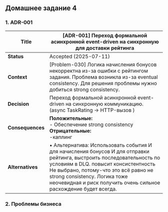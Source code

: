 ## Домашнее задание 4

### 1. ADR-001

| **Title**       | [ADR-001] Переход формальной асинхронной event-driven на синхронную для доставки рейтинга                                                                                                                                                                                                 |
|-----------------|------------------------------------------------------------------------------------------------------------------------------------------------------------------------------------------------------------------------------------|
| **Status**      | Accepted (2025-07-11)  |
| **Context**     | [Problem-030] Логика начисления бонусов некорректна из-за ошибки с рейтингом задания. Проблема возникла из-за eventual consistency. Для решения проблемы нужно добиться strong consistency.                                                                          |
| **Decision**    |  Переход формальной асинхронной event-driven на синхронную коммуникацию. (async TaskRating -> HTTP-вызов )                                                                 |
| **Consequences**| **Положительные:**<br>- Обеспечение strong consistency<br>**Отрицательные:**<br>-каплинг<br>|
| **Alternatives**| • Альтернатива: Использовать события И для начисления бонусов И для отправки рейтинга, выстроить последовательность по условиям в DLQ. повысит консистентность<br> Не выбрано, потому-что это всё равно не strong consistency. Логика тоже неочевидная и риск получить очень сильное расхождение будет всегда. |


### 2. Проблемы бизнеса
